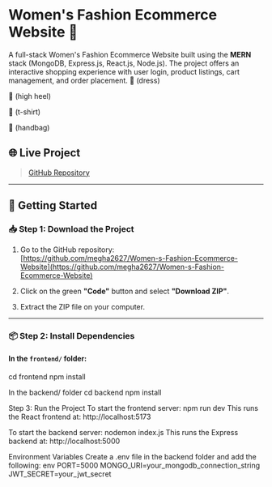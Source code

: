 # Women's Fashion Ecommerce Website 👗

A full-stack Women's Fashion Ecommerce Website built using the **MERN** stack (MongoDB, Express.js, React.js, Node.js). The project offers an interactive shopping experience with user login, product listings, cart management, and order placement.
👗 (dress)

👠 (high heel)

👚 (t-shirt)

👜 (handbag)

## 🌐 Live Project

> [GitHub Repository](https://github.com/megha2627/Women-s-Fashion-Ecommerce-Website)

---

## 🚀 Getting Started

### 📥 Step 1: Download the Project

1. Go to the GitHub repository:  
   [https://github.com/megha2627/Women-s-Fashion-Ecommerce-Website](https://github.com/megha2627/Women-s-Fashion-Ecommerce-Website)

2. Click on the green **"Code"** button and select **"Download ZIP"**.

3. Extract the ZIP file on your computer.

---

### 📦 Step 2: Install Dependencies

#### In the `frontend/` folder:

cd frontend
npm install


In the backend/ folder
cd backend
npm install


Step 3: Run the Project
To start the frontend server:
npm run dev
This runs the React frontend at: http://localhost:5173

To start the backend server:
nodemon index.js
This runs the Express backend at: http://localhost:5000

 Environment Variables
Create a .env file in the backend folder and add the following:
env
PORT=5000
MONGO_URI=your_mongodb_connection_string
JWT_SECRET=your_jwt_secret
